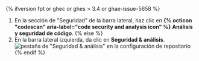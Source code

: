 {% ifversion fpt or ghec or ghes > 3.4 or ghae-issue-5658 %}
1. En la sección de "Seguridad" de la barra lateral, haz clic en **{% octicon "codescan" aria-label="code security and analysis icon" %} Análisis y seguridad de código**.
{% else %}
1. En la barra lateral izquierda, da clic en **Seguridad & análisis**. ![pestaña de "Seguridad & análisis" en la configuración de repositorio](/assets/images/help/repository/security-and-analysis-tab.png)
{% endif %}
